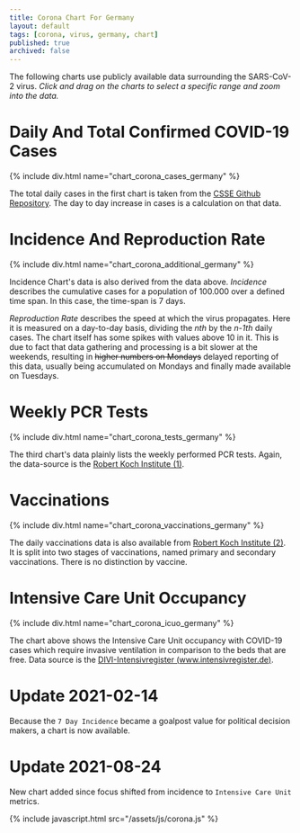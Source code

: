 ```yaml
---
title: Corona Chart For Germany
layout: default
tags: [corona, virus, germany, chart]
published: true
archived: false
---
```

The following charts use publicly available data surrounding the SARS-CoV-2 virus. *Click and drag on the charts to select a specific range and zoom into the data.*

# Daily And Total Confirmed COVID-19 Cases

{% include div.html name="chart_corona_cases_germany" %}

The total daily cases in the first chart is taken from the [CSSE Github Repository][1]. The day to day increase in cases is a calculation on that data.

# Incidence And Reproduction Rate

{% include div.html name="chart_corona_additional_germany" %}

Incidence Chart's data is also derived from the data above. *Incidence* describes the cumulative cases for a population of 100.000 over a defined time span. In this case, the time-span is 7 days.

*Reproduction Rate* describes the speed at which the virus propagates. Here it is measured on a day-to-day basis, dividing the *nth* by the *n-1th* daily cases. The chart itself has some spikes with values above 10 in it. This is due to fact that data gathering and processing is a bit slower at the weekends, resulting in ~~higher numbers on Mondays~~ delayed reporting of this data, usually being accumulated on Mondays and finally made available on Tuesdays.

# Weekly PCR Tests

{% include div.html name="chart_corona_tests_germany" %}

The third chart's data plainly lists the weekly performed PCR tests. Again, the data-source is the [Robert Koch Institute (1)][2].

# Vaccinations

{% include div.html name="chart_corona_vaccinations_germany" %}

The daily vaccinations data is also available from [Robert Koch Institute (2)][3]. It is split into two stages of vaccinations, named primary and secondary vaccinations. There is no distinction by vaccine.

# Intensive Care Unit Occupancy

{% include div.html name="chart_corona_icuo_germany" %}

The chart above shows the Intensive Care Unit occupancy with COVID-19 cases which require invasive ventilation in comparison to the beds that are free. Data source is the [DIVI-Intensivregister (www.intensivregister.de)][4].

[1]: <https://github.com/CSSEGISandData/COVID-19> "COVID-19 Data Repository by the Center for Systems Science and Engineering (CSSE) at Johns Hopkins University"
[2]: <https://www.rki.de/DE/Content/InfAZ/N/Neuartiges_Coronavirus/Daten/Testzahlen-gesamt.xlsx?__blob=publicationFile> "Erfassung der SARS-CoV-2-Testzahlen in Deutschland"
[3]: <https://www.rki.de/DE/Content/InfAZ/N/Neuartiges_Coronavirus/Daten/Impfquotenmonitoring.xlsx?__blob=publicationFile> "Tabelle mit den gemeldeten Impfungen bundesweit und nach Bundesland sowie nach STIKO-Indikation"
[4]: <https://www.intensivregister.de> "DIVI-Intensivregister (www.intensivregister.de)"

# Update 2021-02-14
Because the `7 Day Incidence` became a goalpost value for political decision makers, a chart is now available.

# Update 2021-08-24
New chart added since focus shifted from incidence to `Intensive Care Unit` metrics.

{% include javascript.html src="/assets/js/corona.js" %}
